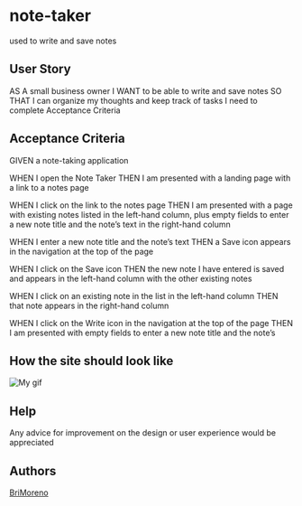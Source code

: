 # note-taker
used to write and save notes
## User Story
AS A small business owner
I WANT to be able to write and save notes
SO THAT I can organize my thoughts and keep track of tasks I need to complete
Acceptance Criteria

## Acceptance Criteria
GIVEN a note-taking application

WHEN I open the Note Taker
THEN I am presented with a landing page with a link to a notes page

WHEN I click on the link to the notes page
THEN I am presented with a page with existing notes listed in the left-hand column, plus empty fields to enter a new note title and the note’s text in the right-hand column

WHEN I enter a new note title and the note’s text
THEN a Save icon appears in the navigation at the top of the page

WHEN I click on the Save icon
THEN the new note I have entered is saved and appears in the left-hand column with the other existing notes

WHEN I click on an existing note in the list in the left-hand column
THEN that note appears in the right-hand column

WHEN I click on the Write icon in the navigation at the top of the page
THEN I am presented with empty fields to enter a new note title and the note’s

## How the site should look like

![My gif](generator.gif)

## Help

Any advice for improvement on the design or user experience would be appreciated

## Authors
[BriMoreno](https://github.com/BriMoreno)